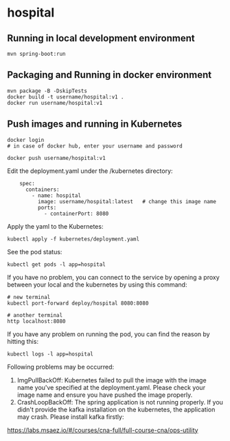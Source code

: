 # hospital

## Running in local development environment

```
mvn spring-boot:run
```

## Packaging and Running in docker environment

```
mvn package -B -DskipTests
docker build -t username/hospital:v1 .
docker run username/hospital:v1
```

## Push images and running in Kubernetes

```
docker login 
# in case of docker hub, enter your username and password

docker push username/hospital:v1
```

Edit the deployment.yaml under the /kubernetes directory:
```
    spec:
      containers:
        - name: hospital
          image: username/hospital:latest   # change this image name
          ports:
            - containerPort: 8080

```

Apply the yaml to the Kubernetes:
```
kubectl apply -f kubernetes/deployment.yaml
```

See the pod status:
```
kubectl get pods -l app=hospital
```

If you have no problem, you can connect to the service by opening a proxy between your local and the kubernetes by using this command:
```
# new terminal
kubectl port-forward deploy/hospital 8080:8080

# another terminal
http localhost:8080
```

If you have any problem on running the pod, you can find the reason by hitting this:
```
kubectl logs -l app=hospital
```

Following problems may be occurred:

1. ImgPullBackOff:  Kubernetes failed to pull the image with the image name you've specified at the deployment.yaml. Please check your image name and ensure you have pushed the image properly.
1. CrashLoopBackOff: The spring application is not running properly. If you didn't provide the kafka installation on the kubernetes, the application may crash. Please install kafka firstly:

https://labs.msaez.io/#/courses/cna-full/full-course-cna/ops-utility

